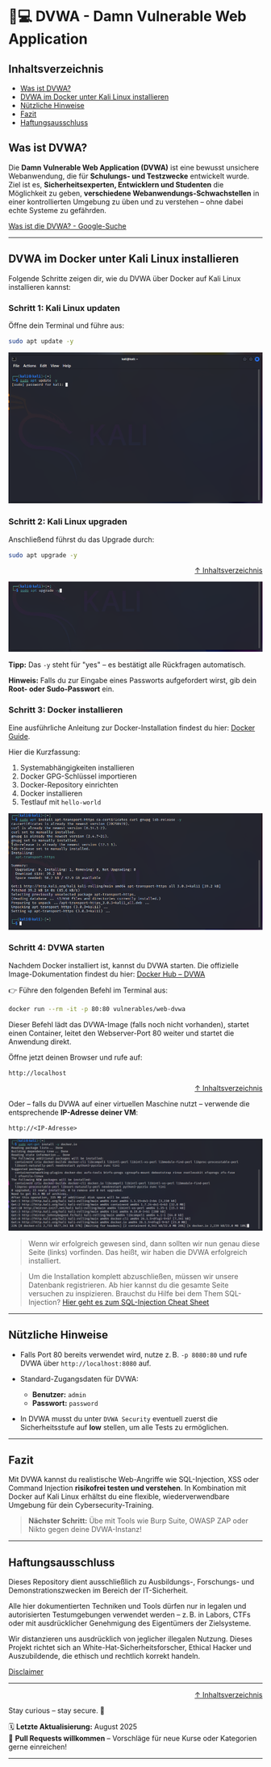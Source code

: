 # 🐞💻 DVWA - Damn Vulnerable Web Application 

## Inhaltsverzeichnis
- [Was ist DVWA?](#was-ist-dvwa)
- [DVWA im Docker unter Kali Linux installieren](#dvwa-im-docker-unter-kali-linux-installieren)
- [Nützliche Hinweise](#nützliche-hinweise)
- [Fazit](#fazit)
- [Haftungsausschluss](#haftungsausschluss)

## Was ist DVWA? 

Die **Damn Vulnerable Web Application (DVWA)** ist eine bewusst unsichere Webanwendung, die für **Schulungs- und Testzwecke** entwickelt wurde. Ziel ist es, **Sicherheitsexperten, Entwicklern und Studenten** die Möglichkeit zu geben, **verschiedene Webanwendungs-Schwachstellen** in einer kontrollierten Umgebung zu üben und zu verstehen – ohne dabei echte Systeme zu gefährden.

[Was ist die DVWA? - Google-Suche](https://www.google.com/search?q=was+ist+die+dvwa&client=firefox-b-d&sca_esv=45ade08aecea71dd&sxsrf=AE3TifNZWbMyTSVuoLgFF1l0m5ggqQv_Ew%3A1753627769172&ei=eTyGaNOZCt3d7_UP4e2IoQs)

---

## DVWA im Docker unter Kali Linux installieren 

Folgende Schritte zeigen dir, wie du DVWA über Docker auf Kali Linux installieren kannst:

### Schritt 1: Kali Linux updaten

Öffne dein Terminal und führe aus:

```bash
sudo apt update -y
```

![Schritt 1: Update Kali Linux](/09-practice-labs/ressources/pictures/step1UpdateKali.png)

### Schritt 2: Kali Linux upgraden

Anschließend führst du das Upgrade durch:

```bash
sudo apt upgrade -y
```

<div align=right>

[↑ Inhaltsverzeichnis](#inhaltsverzeichnis)

</div>

![Schritt 2: Upgrade Kali Linux](/09-practice-labs/ressources/pictures/step2UpgradeKali.png)

**Tipp:** Das `-y` steht für "yes" – es bestätigt alle Rückfragen automatisch.

**Hinweis:** Falls du zur Eingabe eines Passworts aufgefordert wirst, gib dein **Root- oder Sudo-Passwort** ein.

### Schritt 3: Docker installieren

Eine ausführliche Anleitung zur Docker-Installation findest du hier: [Docker Guide](/09-tools-cheatsheet/docker-infos.md).

Hier die Kurzfassung:

1. Systemabhängigkeiten installieren
2. Docker GPG-Schlüssel importieren
3. Docker-Repository einrichten
4. Docker installieren 
5. Testlauf mit `hello-world` 

![Schritt 3: Abhängigkeiten installieren](/09-practice-labs/ressources/pictures/step3installDependencies.png)

### Schritt 4: DVWA starten

Nachdem Docker installiert ist, kannst du DVWA starten. Die offizielle Image-Dokumentation findest du hier:
[Docker Hub – DVWA](https://hub.docker.com/r/vulnerables/web-dvwa)

👉 Führe den folgenden Befehl im Terminal aus:

```bash
docker run --rm -it -p 80:80 vulnerables/web-dvwa
```

Dieser Befehl lädt das DVWA-Image (falls noch nicht vorhanden), startet einen Container, leitet den Webserver-Port 80 weiter und startet die Anwendung direkt.

Öffne jetzt deinen Browser und rufe auf:

```http
http://localhost
```

<div align=right>

[↑ Inhaltsverzeichnis](#inhaltsverzeichnis)

</div>

Oder – falls du DVWA auf einer virtuellen Maschine nutzt – verwende die entsprechende **IP-Adresse deiner VM**:

```http
http://<IP-Adresse>
```

![DVWA starten](/09-practice-labs/ressources/pictures/step4installDocker.png)

> Wenn wir erfolgreich gewesen sind, dann sollten wir nun genau diese Seite (links) vorfinden. Das heißt, wir haben die DVWA erfolgreich installiert.

> Um die Installation komplett abzuschließen, müssen wir unsere Datenbank registrieren. Ab hier kannst du die gesamte Seite versuchen zu inspizieren. Brauchst du Hilfe bei dem Them SQL-Injection? [Hier geht es zum SQL-Injection Cheat Sheet](/03-web-security/sql-injection/sql-injection-cheatsheet.md)


---

## Nützliche Hinweise

* Falls Port 80 bereits verwendet wird, nutze z. B. `-p 8080:80` und rufe DVWA über `http://localhost:8080` auf.
* Standard-Zugangsdaten für DVWA:

  * **Benutzer:** `admin`
  * **Passwort:** `password`
* In DVWA musst du unter `DVWA Security` eventuell zuerst die Sicherheitsstufe auf **low** stellen, um alle Tests zu ermöglichen.

---

## Fazit

Mit DVWA kannst du realistische Web-Angriffe wie SQL-Injection, XSS oder Command Injection **risikofrei testen und verstehen**. In Kombination mit Docker auf Kali Linux erhältst du eine flexible, wiederverwendbare Umgebung für dein Cybersecurity-Training. 

> **Nächster Schritt:** Übe mit Tools wie Burp Suite, OWASP ZAP oder Nikto gegen deine DVWA-Instanz!


---

## Haftungsausschluss

Dieses Repository dient ausschließlich zu Ausbildungs-, Forschungs- und Demonstrationszwecken im Bereich der IT-Sicherheit.

Alle hier dokumentierten Techniken und Tools dürfen nur in legalen und autorisierten Testumgebungen verwendet werden – z. B. in Labors, CTFs oder mit ausdrücklicher Genehmigung des Eigentümers der Zielsysteme.

Wir distanzieren uns ausdrücklich von jeglicher illegalen Nutzung.
Dieses Projekt richtet sich an White-Hat-Sicherheitsforscher, Ethical Hacker und Auszubildende, die ethisch und rechtlich korrekt handeln.

[Disclaimer](/00-disclaimer/disclaimer.md)

--- 

<div align=right>

[↑ Inhaltsverzeichnis](#inhaltsverzeichnis)

</div>

Stay curious – stay secure. 🔐

🗓️ **Letzte Aktualisierung:** August 2025  
🤝 **Pull Requests willkommen** – Vorschläge für neue Kurse oder Kategorien gerne einreichen!

---
